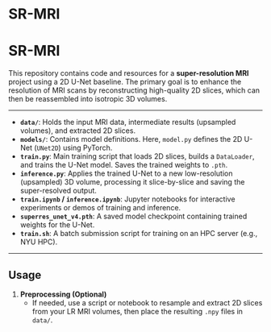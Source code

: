 # SR-MRI

# SR-MRI

This repository contains code and resources for a **super-resolution MRI** project using a 2D U-Net baseline. The primary goal is to enhance the resolution of MRI scans by reconstructing high-quality 2D slices, which can then be reassembled into isotropic 3D volumes.

---


- **`data/`**: Holds the input MRI data, intermediate results (upsampled volumes), and extracted 2D slices.  
- **`models/`**: Contains model definitions. Here, `model.py` defines the 2D U-Net (`UNet2D`) using PyTorch.  
- **`train.py`**: Main training script that loads 2D slices, builds a `DataLoader`, and trains the U-Net model. Saves the trained weights to `.pth`.  
- **`inference.py`**: Applies the trained U-Net to a new low-resolution (upsampled) 3D volume, processing it slice-by-slice and saving the super-resolved output.  
- **`train.ipynb` / `inference.ipynb`**: Jupyter notebooks for interactive experiments or demos of training and inference.  
- **`superres_unet_v4.pth`**: A saved model checkpoint containing trained weights for the U-Net.  
- **`train.sh`**: A batch submission script for training on an HPC server (e.g., NYU HPC).  

---

## Usage

1. **Preprocessing (Optional)**  
   - If needed, use a script or notebook to resample and extract 2D slices from your LR MRI volumes, then place the resulting `.npy` files in `data/`.

